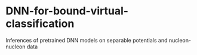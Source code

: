 # DNN-for-bound-virtual-classification
Inferences of pretrained DNN models on separable potentials and nucleon-nucleon data

